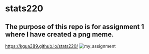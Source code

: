 # stats220
## The purpose of this repo is for assignment 1 where I have created a png meme.

https://kgua389.github.io/stats220/
![my_assignment](https://user-images.githubusercontent.com/101312088/158925218-c1e04ec0-94d4-4c9b-8eaf-cd41b5371937.png)
